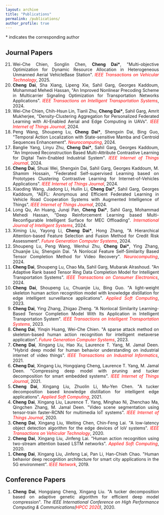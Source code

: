 ```yaml
---
layout: archive
title: "Publications"
permalink: /publications/
author_profile: true
---
```

\* indicates the corresponding author

## Journal Papers

<style>
    ul {
        width: 90%; /* 设定列表的宽度 */
        margin: auto; /* 让列表在页面中居中显示 */
    }
    li {
        text-align: justify; /* 设置列表项为两端对齐 */
    }
</style>

<ol reversed> 
    <li>Wei-Che Chien, Songlin Chen, <strong>Cheng Dai*</strong>, "Multi-objective Optimization for Dynamic Resource Allocation in Heterogeneous Unmanned Aerial VehicleBase Station". <span style="color: #FF0000"><em>IEEE Transactions on Vehicular Technology</em></span>, 2025.</li>
    <li><strong>Cheng Dai</strong>, Sha Xiang, Lipeng Xie, Sahil Garg, Georges Kaddoum, Mohammad Mehedi Hassan, "An Improved Nonlinear Precoding Scheme in Multicarrier Signaling Optimization for Transportation Networks Applications". <span style="color: #FF0000"><em>IEEE Transactions on Intelligent Transportation Systems</em></span>, 2024.</li>
    <li>Wei-Che Chien, Chih-Hsun Lin, Tianli Zhu, <strong>Cheng Dai*</strong>, Sahil Garg, Amrit Mukherjee, "Density-Clustering Aggregation for Personalized Federated Learning with AI-Enabled Aerial and Edge Computing in UAVs". <span style="color: #FF0000"><em>IEEE Internet of Things Journal</em></span>, 2024.</li>
    <li>Peng Wang, Shoupeng Lu, <strong>Cheng Dai*</strong>, Shengxin Dai, Bing Guo, "Temporal Action Localization with State-sensitive Mamba and Centroid Sequences Enhancement". <span style="color: #FF0000"><em>Neurocomputing</em></span>, 2024.</li>
    <li>Banglie Yang, Linyu Zhu, <strong>Cheng Dai*</strong>, Sahil Garg, Georges Kaddoum, "An Improved Reconstruction Based Multi-Attribute Contrastive Learning for Digital Twin-Enabled Industrial System". <span style="color: #FF0000"><em>IEEE Internet of Things Journal</em></span>, 2024.</li>
    <li><strong>Cheng Dai</strong>, Shuai Wei, Shengxin Dai, Sahil Garg, Georges Kaddoum, M. Shamim Hossain, "Federated Self-supervised Learning based on Prototypes Clustering Contrastive Learning for Internet-of-Vehicles Applications". <span style="color: #FF0000"><em>IEEE Internet of Things Journal</em></span>, 2024.</li>
    <li>Xiaoding Wang, Jiadong Li, Huilin Li, <strong>Cheng Dai*</strong>, Sahil Garg, Georges Kaddoum, "AEFL: Anonymous and Efficient Federated Learning in Vehicle Road Cooperation Systems with Augmented Intelligence of Things". <span style="color: #FF0000"><em>IEEE Internet of Things Journal</em></span>, 2024.</li>
    <li>Long Qu, An Huang, Junqi Pan, <strong>Cheng Dai*</strong>, Sahil Garg, Mohammad Mehedi Hassan, "Deep Reinforcement Learning based Multi-Reconfigurable Intelligent Surface for MEC Offloading". <span style="color: #FF0000"><em>International Journal of Intelligent Systems</em></span>, 2024.</li>
    <li>Ximing Liu, Yayong Li, <strong>Cheng Dai*</strong>, Hong Zhang, "A Hierarchical Attention-based Feature Selection and Fusion Method for Credit Risk Assessment". <span style="color: #FF0000"><em>Future Generation Computer Systems</em></span>, 2024.</li>
    <li>Shoupeng Lu, Peng Wang, Wenhui Zhu, <strong>Cheng Dai*</strong>, Ying Zhang, Chuanjie Liu, Shengxin Dai. "A Nonlocal Feature Self-Similarity Based Tensor Completion Method for Video Recovery". <span style="color: #FF0000"><em>Neurocomputing</em></span>, 2024.</li>
    <li><strong>Cheng Dai</strong>, Shoupeng Lu, Chao Ma, Sahil Garg, Mubarak Alrashoud. "An Adaptive Rank based Tensor Ring Data Completion Model for Intelligent Transportation Systems". <span style="color: #FF0000"><em>IEEE Transactions on Consumer Electronics</em></span>, 2024.</li>
    <li><strong>Cheng Dai</strong>, Shoupeng Lu, Chuanjie Liu, Bing Guo. "A light-weight skeleton human action recognition model with knowledge distillation for edge intelligent surveillance applications". <span style="color: #FF0000"><em>Applied Soft Computing</em></span>, 2023.</li>
    <li><strong>Cheng Dai</strong>, Ying Zhang, Zhigao Zheng. "A Nonlocal Similarity Learning-Based Tensor Completion Model With Its Application in Intelligent Transportation System". <span style="color: #FF0000"><em>IEEE Transactions on Intelligent Transportation Systems</em></span>, 2023.</li>
    <li><strong>Cheng Dai</strong>, Yinqin Huang, Wei-Che Chien. "A sparse attack method on skeleton-based human action recognition for intelligent metaverse application". <span style="color: #FF0000"><em>Future Generation Computer Systems</em></span>, 2023.</li>
    <li><strong>Cheng Dai</strong>, Xingang Liu, Hao Xu, Laurence T. Yang, M. Jamal Deen. "Hybrid deep model for human behavior understanding on industrial internet of video things". <span style="color: #FF0000"><em>IEEE Transactions on Industrial Informatics</em></span>, 2021.</li>
    <li><strong>Cheng Dai</strong>, Xingang Liu, Hongqiang Cheng, Laurence T. Yang, M. Jamal Deen. "Compressing deep model with pruning and tucker decomposition for smart embedded systems". <span style="color: #FF0000"><em>IEEE Internet of Things Journal</em></span>, 2021.</li>
    <li><strong>Cheng Dai</strong>, Xingang Liu, Zhuolin Li, Mu-Yen Chen. "A tucker decomposition based knowledge distillation for intelligent edge applications". <span style="color: #FF0000"><em>Applied Soft Computing</em></span>, 2021.</li>
    <li><strong>Cheng Dai</strong>, Xingang Liu, Laurence T. Yang, Minghao Ni, Zhenchao Ma, Qingchen Zhang, M. Jamal Deen. "Video scene segmentation using tensor-train faster-RCNN for multimedia IoT systems". <span style="color: #FF0000"><em>IEEE Internet of Things Journal</em></span>, 2020.</li>
    <li><strong>Cheng Dai</strong>, Xingang Liu, Weiting Chen, Chin-Feng Lai. "A low-latency object detection algorithm for the edge devices of IoV systems". <span style="color: #FF0000"><em>IEEE Transactions on Vehicular Technology</em></span>, 2020.</li>
    <li><strong>Cheng Dai</strong>, Xingang Liu, Jinfeng Lai. "Human action recognition using two-stream attention based LSTM networks". <span style="color: #FF0000"><em>Applied Soft Computing</em></span>, 2020.</li>
    <li><strong>Cheng Dai</strong>, Xingang Liu, Jinfeng Lai, Pan Li, Han-Chieh Chao. "Human behavior deep recognition architecture for smart city applications in the 5G environment". <span style="color: #FF0000"><em>IEEE Network</em></span>, 2019.</li>
</ol>



## Conference Papers
1. **Cheng Dai**, Hongqiang Cheng, Xingang Liu. "A tucker decomposition based on adaptive genetic algorithm for efficient deep model compression". <i>The IEEE International Conference on High Performance Computing & Communications(<span style="color: #FF0000">HPCC 2020</span>)</i>, 2020.
